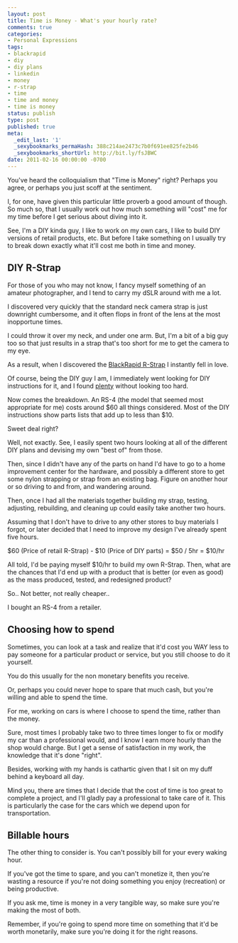 ```yaml
---
layout: post
title: Time is Money - What's your hourly rate?
comments: true
categories:
- Personal Expressions
tags:
- blackrapid
- diy
- diy plans
- linkedin
- money
- r-strap
- time
- time and money
- time is money
status: publish
type: post
published: true
meta:
  _edit_last: '1'
  _sexybookmarks_permaHash: 388c214ae2473c7b0f691ee825fe2b46
  _sexybookmarks_shortUrl: http://bit.ly/fsJBWC
date: 2011-02-16 00:00:00 -0700
---
```

You've heard the colloquialism that "Time is Money" right?  Perhaps you agree, or perhaps you just scoff at the sentiment.

I, for one, have given this particular little proverb a good amount of though.  So much so, that I usually work out how much something will "cost" me for my time before I get serious about diving into it.
<!--more-->

See, I'm a DIY kinda guy, I like to work on my own cars, I like to build DIY versions of retail products, etc.  But before I take something on I usually try to break down exactly what it'll cost me both in time and money.

<h2>DIY R-Strap</h2>
For those of you who may not know, I fancy myself something of an amateur photographer, and I tend to carry my dSLR around with me a lot.

I discovered very quickly that the standard neck camera strap is just downright cumbersome, and it often flops in front of the lens at the most inopportune times.

I could throw it over my neck, and under one arm.  But, I'm a bit of a big guy too so that just results in a strap that's too short for me to get the camera to my eye.

As a result, when I discovered the <a href="http://www.blackrapid.com/product/camera-strap/rs-4/">BlackRapid R-Strap</a> I instantly fell in love.

Of course, being the DIY guy I am, I immediately went looking for DIY instructions for it, and I found <a href="http://www.google.com/search?sourceid=chrome&ie=UTF-8&q=diy+rstrap">plenty</a> without looking too hard.

Now comes the breakdown.  An RS-4 (the model that seemed most appropriate for me) costs around $60 all things considered.  Most of the DIY instructions show parts lists that add up to less than $10.

Sweet deal right?

Well, not exactly.  See, I easily spent two hours looking at all of the different DIY plans and devising my own "best of" from those.

Then, since I didn't have any of the parts on hand I'd have to go to a home improvement center for the hardware, and possibly a different store to get some nylon strapping or strap from an existing bag.  Figure on another hour or so driving to and from, and wandering around.

Then, once I had all the materials together building my strap, testing, adjusting, rebuilding, and cleaning up could easily take another two hours.

Assuming that I don't have to drive to any other stores to buy materials I forgot, or later decided that I need to improve my design I've already spent five hours.

$60 (Price of retail R-Strap) - $10 (Price of DIY parts) = $50 / 5hr = $10/hr

All told, I'd be paying myself $10/hr to build my own R-Strap.  Then, what are the chances that I'd end up with a product that is better (or even as good) as the mass produced, tested, and redesigned product?

So.. Not better, not really cheaper..

I bought an RS-4 from a retailer.

<h2>Choosing how to spend</h2>
Sometimes, you can look at a task and realize that it'd cost you WAY less to pay someone for a particular product or service, but you still choose to do it yourself.

You do this usually for the non monetary benefits you receive.

Or, perhaps you could never hope to spare that much cash, but you're willing and able to spend the time.

For me, working on cars is where I choose to spend the time, rather than the money.

Sure, most times I probably take two to three times longer to fix or modify my car than a professional would, and I know I earn more hourly than the shop would charge.  But I get a sense of satisfaction in my work, the knowledge that it's done "right".

Besides, working with my hands is cathartic given that I sit on my duff behind a keyboard all day.

Mind you, there are times that I decide that the cost of time is too great to complete a project, and I'll gladly pay a professional to take care of it.  This is particularly the case for the cars which we depend upon for transportation.

<h2>Billable hours</h2>
The other thing to consider is.  You can't possibly bill for your every waking hour.

If you've got the time to spare, and you can't monetize it, then you're wasting a resource if you're not doing something you enjoy (recreation) or being productive.

If you ask me, time is money in a very tangible way, so make sure you're making the most of both.

Remember, if you're going to spend more time on something that it'd be worth monetarily, make sure you're doing it for the right reasons.
